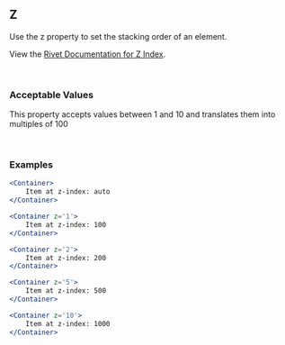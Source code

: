 ## Z

Use the z property to set the stacking order of an element.  

View the [Rivet Documentation for Z Index](https://rivet.iu.edu/utilities/z-index/).

<br/>

### Acceptable Values

This property accepts values between 1 and 10 and translates them into multiples of 100

<br/>

### Examples

```jsx
<Container>
    Item at z-index: auto
</Container>

<Container z='1'>
    Item at z-index: 100
</Container>

<Container z='2'>
    Item at z-index: 200
</Container>

<Container z='5'>
    Item at z-index: 500
</Container>

<Container z='10'>
    Item at z-index: 1000
</Container>
```
